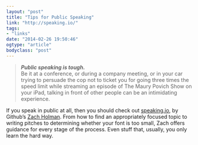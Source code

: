 ```yaml
---
layout: "post"
title: "Tips for Public Speaking"
link: "http://speaking.io/"
tags: 
- "links"
date: "2014-02-26 19:50:46"
ogtype: "article"
bodyclass: "post"
---
```


> ***Public speaking is tough.***  
>  Be it at a conference, or during a company meeting, or in your car trying to persuade the cop not to ticket you for going three times the speed limit while streaming an episode of The Maury Povich Show on your iPad, talking in front of other people can be an intimidating experience.

If you speak in public at all, then you should check out [speaking.io](http://speaking.io/), by Github’s [Zach Holman](https://twitter.com/holman). From how to find an appropriately focused topic to writing pitches to determining whether your font is too small, Zach offers guidance for every stage of the process. Even stuff that, usually, you only learn the hard way.